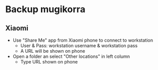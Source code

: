 
# Backup mugikorra

## Xiaomi

- Use "Share Me" app from Xiaomi phone to connect to workstation
  - User & Pass: workstation username & workstation pass
  - A URL will be shown on phone
- Open a folder an select "Other locations" in left column
  - Type URL shown on phone
  